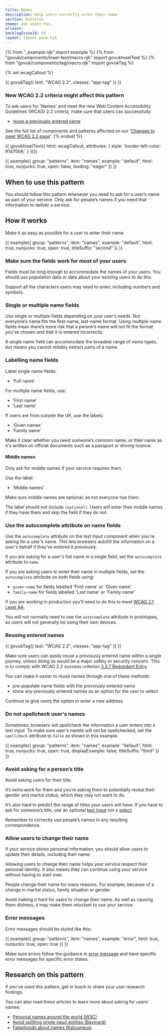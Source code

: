 ```yaml
---
title: Names
description: Help users correctly enter their name
section: Patterns
theme: Ask users for…
aliases:
backlogIssueId: 53
layout: layout-pane.njk
---
```


{% from "_example.njk" import example %}
{% from "govuk/components/inset-text/macro.njk" import govukInsetText %}
{% from "govuk/components/tag/macro.njk" import govukTag %}

{% set wcagCallout %}

{{ govukTag({
  text: "WCAG 2.2",
  classes: "app-tag"
}) }}

### New WCAG 2.2 criteria might affect this pattern

To ask users for 'Names' and meet the new Web Content Accessibility Guidelines (WCAG) 2.2 criteria, make sure that users can successfully:

- [reuse a previously entered name](/patterns/names/#wcag-reuse-name)

See the full list of components and patterns affected on our '[Changes to meet WCAG 2.2 page](/accessibility/WCAG-2.2/#components-and-patterns-affected-in-the-design-system)'.
{% endset %}

{{ govukInsetText({
  html: wcagCallout,
  attributes: {
    style: 'border-left-color: #1d70b8;'
  }
})}}

{{ example({ group: "patterns", item: "names", example: "default", html: true, nunjucks: true, open: false, loading: "eager" }) }}

## When to use this pattern

You should follow this pattern whenever you need to ask for a user’s name as part of your service.
Only ask for people’s names if you need that information to deliver a service.

## How it works

Make it as easy as possible for a user to enter their name.

{{ example({ group: "patterns", item: "names", example: "default", html: true, nunjucks: true, open: true, titleSuffix: "second" }) }}

### Make sure the fields work for most of your users

Fields must be long enough to accommodate the names of your users. You should use population data or data about your existing users to do this.

Support all the characters users may need to enter, including numbers and symbols.

### Single or multiple name fields

Use single or multiple fields depending on your user’s needs. Not everyone’s name fits the first-name, last-name format. Using multiple name fields mean there’s more risk that a person’s name will not fit the format you’ve chosen and that it is entered incorrectly.

A single name field can accommodate the broadest range of name types, but means you cannot reliably extract parts of a name.

### Labelling name fields

Label single name fields:

- ‘Full name’

For multiple name fields, use:

- ‘First name’
- ‘Last name’

If users are from outside the UK, use the labels:

- ‘Given names’
- ‘Family name’

Make it clear whether you need someone’s common name, or their name as it's written on official documents such as a passport or driving licence.

#### Middle names

Only ask for middle names if your service requires them.

Use the label:

- ’Middle names‘

Make sure middle names are optional, as not everyone has them.

The label should not include `(optional)`. Users will enter their middle names if they have them and skip the field if they do not.

### Use the autocomplete attribute on name fields

Use the `autocomplete` attribute on the text input component when you're asking for a user's name. This lets browsers autofill the information on a user's behalf if they’ve entered it previously.

If you are asking for a user's full name in a single field, set the `autocomplete` attribute to `name`.

If you are asking users to enter their name in multiple fields, set the `autocomplete` attribute on both fields using:

- `given-name` for fields labelled 'First name' or 'Given name'
- `family-name` for fields labelled 'Last name' or 'Family name'

If you are working in production you’ll need to do this to meet [WCAG 2.1 Level AA](https://www.w3.org/WAI/WCAG21/Understanding/identify-input-purpose.html).

You will not normally need to use the `autocomplete` attribute in prototypes, as users will not generally be using their own devices.

### Reusing entered names

<div class="app-wcag-22" id="wcag-reuse-name" role="note">
  {{ govukTag({
    text: "WCAG 2.2",
    classes: "app-tag"
  }) }}
  <p>Make sure users can easily reuse a previously entered name within a single journey, unless doing so would be a major safety or security concern. This is to comply with WCAG 2.2 success criterion <a href="https://www.w3.org/WAI/WCAG22/Understanding/redundant-entry.html">3.3.7 Redundant Entry</a>.</p>
</div>

You can make it easier to reuse names through one of these methods:

- pre-populate name fields with the previously entered name
- show any previously entered names as an option for the user to select

Continue to give users the option to enter a new address.

### Do not spellcheck user's names

Sometimes, browsers will spellcheck the information a user enters into a text input. To make sure user's names will not be spellchecked, set the `spellcheck` attribute to `false` as shown in this example.

{{ example({ group: "patterns", item: "names", example: "default", html: true, nunjucks: true, open: true, displayExample: false, titleSuffix: "third" }) }}

### Avoid asking for a person’s title

Avoid asking users for their title.

It’s extra work for them and you’re asking them to potentially reveal their gender and marital status, which they may not want to do.

It’s also hard to predict the range of titles your users will have. If you have to ask for someone’s title, use an optional [text input](/components/text-input/) not a [select](/components/select/).

Remember to correctly use people’s names in any resulting correspondence.

### Allow users to change their name

If your service stores personal information, you should allow users to update their details, including their name.

Allowing users to change their name helps your service respect their personal identity. It also means they can continue using your service without having to start over.

People change their name for many reasons. For example, because of a change in marital status, family situation or gender.

Avoid making it hard for users to change their name. As well as causing them distress, it may make them reluctant to use your service.

### Error messages

Error messages should be styled like this:

{{ example({ group: "patterns", item: "names", example: "error", html: true, nunjucks: true, open: true }) }}

Make sure errors follow the guidance in [error message](/components/error-message/) and have specific error messages for specific error states.

## Research on this pattern

If you’ve used this pattern, get in touch to share your user research findings.

You can also read these articles to learn more about asking for users’ names:

- [Personal names around the world (W3C)](https://www.w3.org/International/questions/qa-personal-names)
- [Avoid splitting single input entities (Baymard)](https://baymard.com/blog/mobile-form-usability-single-input-fields)
- [Falsehoods about names (Kalzumeus)](http://www.kalzumeus.com/2010/06/17/falsehoods-programmers-believe-about-names/)
